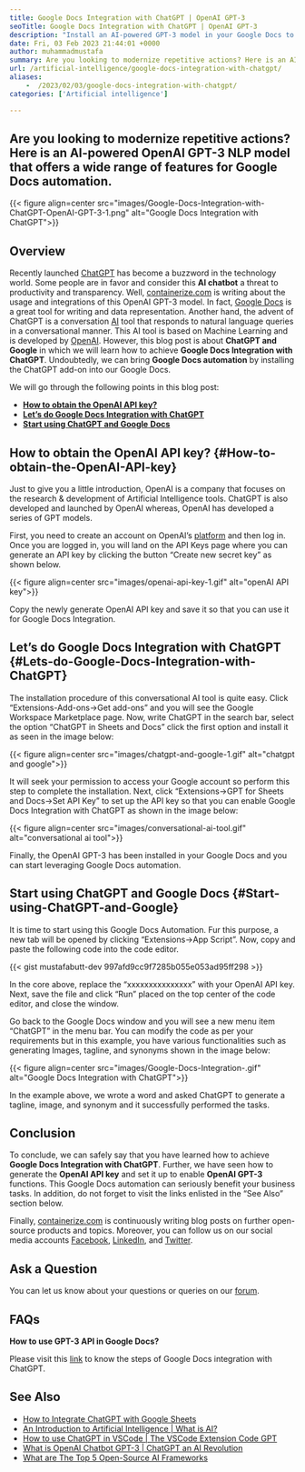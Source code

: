 ```yaml
---
title: Google Docs Integration with ChatGPT | OpenAI GPT-3
seoTitle: Google Docs Integration with ChatGPT | OpenAI GPT-3
description: "Install an AI-powered GPT-3 model in your Google Docs to automate various business tasks. Let's learn how to achieve Google Docs Integration with ChatGPT."
date: Fri, 03 Feb 2023 21:44:01 +0000
author: muhammadmustafa
summary: Are you looking to modernize repetitive actions? Here is an AI-powered OpenAI GPT-3 NLP model that offers a wide range of features for Google Docs automation.
url: /artificial-intelligence/google-docs-integration-with-chatgpt/
aliases: 
    -  /2023/02/03/google-docs-integration-with-chatgpt/
categories: ['Artificial intelligence']

---
```

## Are you looking to modernize repetitive actions? Here is an AI-powered OpenAI GPT-3 NLP model that offers a wide range of features for Google Docs automation.

{{< figure align=center src="images/Google-Docs-Integration-with-ChatGPT-OpenAI-GPT-3-1.png" alt="Google Docs Integration with ChatGPT">}}  

## Overview

Recently launched [ChatGPT][1] has become a buzzword in the technology world. Some people are in favor and consider this **AI chatbot** a threat to productivity and transparency. Well, [containerize.com][2] is writing about the usage and integrations of this OpenAI GPT-3 model. In fact, [Google Docs][3] is a great tool for writing and data representation. Another hand, the advent of ChatGPT is a conversation [AI][4] tool that responds to natural language queries in a conversational manner. This AI tool is based on Machine Learning and is developed by [OpenAI][5]. However, this blog post is about **ChatGPT and Google** in which we will learn how to achieve **Google Docs Integration with ChatGPT**. Undoubtedly, we can bring **Google Docs automation** by installing the ChatGPT add-on into our Google Docs. 

We will go through the following points in this blog post:

  * [**How to obtain the OpenAI API key?**][6]
  * **[Let’s do Google Docs Integration with ChatGPT][7]**
  * [**Start using ChatGPT and Google** **Docs**][8]

## How to obtain the OpenAI API key? {#How-to-obtain-the-OpenAI-API-key}

Just to give you a little introduction, OpenAI is a company that focuses on the research & development of Artificial Intelligence tools. ChatGPT is also developed and launched by OpenAI whereas, OpenAI has developed a series of GPT models. 

First, you need to create an account on OpenAI’s [platform][9] and then log in. Once you are logged in, you will land on the API Keys page where you can generate an API key by clicking the button “Create new secret key” as shown below. 

{{< figure align=center src="images/openai-api-key-1.gif" alt="openAI API key">}}  

Copy the newly generate OpenAI API key and save it so that you can use it for Google Docs Integration. 

## Let’s do Google Docs Integration with ChatGPT {#Lets-do-Google-Docs-Integration-with-ChatGPT}

The installation procedure of this conversational AI tool is quite easy. Click “Extensions-Add-ons->Get add-ons” and you will see the Google Workspace Marketplace page. Now, write ChatGPT in the search bar, select the option “ChatGPT in Sheets and Docs” click the first option and install it as seen in the image below:

{{< figure align=center src="images/chatgpt-and-google-1.gif" alt="chatgpt and google">}}  

It will seek your permission to access your Google account so perform this step to complete the installation. Next, click “Extensions->GPT for Sheets and Docs->Set API Key” to set up the API key so that you can enable Google Docs Integration with ChatGPT as shown in the image below:

{{< figure align=center src="images/conversational-ai-tool.gif" alt="conversational ai tool">}}  

Finally, the OpenAI GPT-3 has been installed in your Google Docs and you can start leveraging Google Docs automation.

## Start using ChatGPT and Google Docs {#Start-using-ChatGPT-and-Google}

It is time to start using this Google Docs Automation. Fur this purpose, a new tab will be opened by clicking “Extensions->App Script”. Now, copy and paste the following code into the code editor.

<!-- <div class="wp-block-embed__wrapper">
  https://gist.github.com/mustafabutt-dev/997afd9cc9f7285b055e053ad95ff298
</div>  -->

{{< gist mustafabutt-dev 997afd9cc9f7285b055e053ad95ff298 >}}

In the core above, replace the “xxxxxxxxxxxxxxx” with your OpenAI API key. Next, save the file and click “Run” placed on the top center of the code editor, and close the window. 

Go back to the Google Docs window and you will see a new menu item “ChatGPT” in the menu bar. You can modify the code as per your requirements but in this example, you have various functionalities such as generating Images, tagline, and synonyms shown in the image below:

{{< figure align=center src="images/Google-Docs-Integration-.gif" alt="Google Docs Integration with ChatGPT">}}  

In the example above, we wrote a word and asked ChatGPT to generate a tagline, image, and synonym and it successfully performed the tasks. 

## Conclusion

To conclude, we can safely say that you have learned how to achieve **Google Docs Integration with ChatGPT**. Further, we have seen how to generate the **OpenAI API key** and set it up to enable **OpenAI GPT-3** functions. This Google Docs automation can seriously benefit your business tasks. In addition, do not forget to visit the links enlisted in the “See Also” section below.

Finally, [containerize.com][2] is continuously writing blog posts on further open-source products and topics. Moreover, you can follow us on our social media accounts [Facebook][10], [LinkedIn][11], and [Twitter][12].

## Ask a Question

You can let us know about your questions or queries on our [forum][13].

## FAQs

**How to use GPT-3 API in Google Docs?**

Please visit this [link][7] to know the steps of Google Docs integration with ChatGPT. 

## See Also

  * [How to Integrate ChatGPT with Google Sheets][14]
  * [An Introduction to Artificial Intelligence | What is AI?][4]
  * [How to use ChatGPT in VSCode | The VSCode Extension Code GPT][15]
  * [What is OpenAI Chatbot GPT-3 | ChatGPT an AI Revolution][1]
  * [What are The Top 5 Open-Source AI Frameworks][16]

 [1]: https://blog.containerize.com/2023/01/10/what-is-openai-chatbot-gpt-3-chatgpt-an-ai-revolution/
 [2]: https://www.containerize.com/
 [3]: https://docs.google.com/document/u/0/
 [4]: https://blog.containerize.com/2023/01/25/an-introduction-to-artificial-intelligence-what-is-ai/
 [5]: https://openai.com/
 [6]: #How-to-obtain-the-OpenAI-API-key
 [7]: #Lets-do-Google-Docs-Integration-with-ChatGPT
 [8]: #Start-using-ChatGPT-and-Google
 [9]: https://platform.openai.com/account/api-keys
 [10]: https://web.facebook.com/containerize
 [11]: https://www.linkedin.com/company/containerize/
 [12]: https://twitter.com/containerize_co
 [13]: https://forum.containerize.com/
 [14]: https://blog.containerize.com/2023/02/01/integrate-chatgpt-with-google-sheets/
 [15]: https://blog.containerize.com/2023/01/17/how-to-use-chatgpt-in-vscode-the-vscode-extension-codegpt/
 [16]: https://blog.containerize.com/2023/01/27/top-5-open-source-ai-frameworks/
